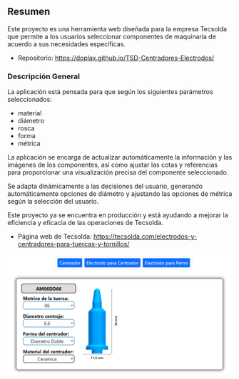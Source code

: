 ## Resumen

Este proyecto es una herramienta web diseñada para la empresa Tecsolda que permite a los usuarios seleccionar componentes de maquinaria de acuerdo a sus necesidades específicas.

- Repositorio: https://doplax.github.io/TSD-Centradores-Electrodos/

### Descripción General

La aplicación está pensada para que según los siguientes parámetros seleccionados:
- material 
- diámetro
- rosca
- forma 
- métrica 



La aplicación se encarga de actualizar automáticamente la información y las imágenes de los componentes, así como ajustar las cotas y referencias para proporcionar una visualización precisa del componente seleccionado. 

Se adapta dinámicamente a las decisiones del usuario, generando automáticamente opciones de diámetro y ajustando las opciones de métrica según la selección del usuario.

Este proyecto ya se encuentra en producción y está ayudando a mejorar la eficiencia y eficacia de las operaciones de Tecsolda.
- Página web de Tecsolda: https://tecsolda.com/electrodos-y-centradores-para-tuercas-y-tornillos/


![Portada del proyecto](./img/portada.png)
